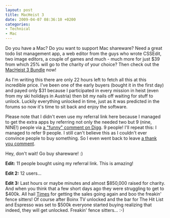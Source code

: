 ```yaml
---
layout: post
title: MacHeist 3
date: 2009-04-07 08:36:10 +0200
categories:
- Technical
- Mac
---
```

<p>Do you have a Mac? Do you want to support Mac shareware? Need a great todo list management app, a web editor from the guys who wrote CSSEdit, two image editors, a couple of games and much - much more for just $39 from which 25% will go to the charity of your choice? Then check out the <a href="http://www.macheist.com">MacHeist 3 Bundle</a> now!</p>
<p>As I'm writing this there are only 22 hours left to fetch all this at this incredible price. I've been one of the early buyers (bought it in the first day) and payed only $31 because I participated in every mission in heist (even from my ski holidays in Austria) then bit my nails off waiting for stuff to unlock. Luckily everything unlocked in time, just as it was predicted in the forums so now it's time to sit back and enjoy the software.</p>
<p>Please note that I didn't even use my referral link here because I managed to get the extra apps by referring not only the needed two but 9 (nine, NINE!) people via <a href="http://digg.com/apple/MacHeist_3_bundle_unveiled?t=24423735#c24423735">a "funny" comment on Digg</a>. 9 people! I'll repeat this: I managed to refer 9 people. I still can't believe this as I couldn't ever convince people to buy something. So I even went back to leave <a href="http://digg.com/apple/MacHeist_3_bundle_unveiled?t=24423735#c24491836">a thank you comment</a>.</p>
<p>Hey, don't wait! Go buy shareware! :)</p>
<p><strong>Edit:</strong> 11 people bought using my referral link. This is amazing!</p>
<p><strong>Edit 2:</strong> 12 users...</p>
<p><strong>Edit 3:</strong> Last hours or maybe minutes and almost $850,000 raised for charity. And when you think that a few short days ago they were struggling to get to $400k. All hail <a href="http://www.acrylicapps.com/times/">Times</a> for getting the sales going again and boo the freakin' fence sitters! Of course after Boinx TV unlocked and the bar for The Hit List and Espresso was set to $500k everyone started buying realizing that indeed, they will get unlocked. Freakin' fence sitters... :-)</p>
